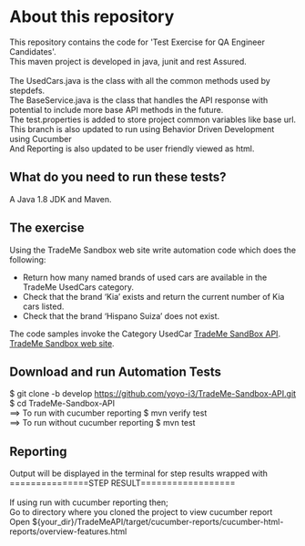 About this repository
==================
This repository contains the code for 'Test Exercise for QA Engineer Candidates'.<br>
This maven project is developed in java, junit and rest Assured. <br>
<br>
The UsedCars.java is the class with all the common methods used by stepdefs. <br>
The BaseService.java is the class that handles the API response with potential to include more base API methods in the future.<br>
The test.properties is added to store project common variables like base url. <br>
This branch is also updated to run using Behavior Driven Development using Cucumber <br>
And Reporting is also updated to be user friendly viewed as html.<br>


What do you need to run these tests?
---
A Java 1.8 JDK and Maven.

The exercise
---
Using the TradeMe Sandbox web site write automation code which does the following: <br>
- Return how many named brands of used cars are available in the TradeMe UsedCars category. <br>
- Check that the brand ‘Kia’ exists and return the current number of Kia cars listed. <br>
- Check that the brand ‘Hispano Suiza’ does not exist.<br>

The code samples invoke the Category UsedCar [TradeMe SandBox API](https://developer.trademe.co.nz/api-reference/). <br>
[TradeMe Sandbox web site](https://www.tmsandbox.co.nz/).

Download and run Automation Tests
---
$ git clone -b develop https://github.com/yoyo-i3/TradeMe-Sandbox-API.git <br>
$ cd TradeMe-Sandbox-API <br>
==> To run with cucumber reporting
$ mvn verify test <br>
==> To run without cucumber reporting
$ mvn test

Reporting
---
Output will be displayed in the terminal for step results wrapped with<br>
===============STEP RESULT==================<br>
<br>
If using run with cucumber reporting then; <br>
Go to directory where you cloned the project to view cucumber report<br>
Open ${your_dir}/TradeMeAPI/target/cucumber-reports/cucumber-html-reports/overview-features.html

